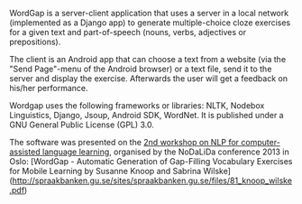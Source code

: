 WordGap is a server-client application that uses a server in a local network (implemented as a Django app) to generate 
multiple-choice cloze exercises for a given text and part-of-speech (nouns, verbs, adjectives or prepositions). 

The client is an Android app that can choose a text from a website (via the "Send Page"-menu of the Android browser) 
or a text file, send it to the server and display the exercise. Afterwards the user will get a feedback on his/her performance.

Wordgap uses the following frameworks or libraries: NLTK, Nodebox Linguistics, Django, Jsoup, Android SDK, WordNet. It is 
published under a GNU General Public License (GPL) 3.0. 

The software was presented on the [2nd workshop on NLP for computer-assisted language learning](http://spraakbanken.gu.se/eng/forskning/ICALL/2ndNLP4CALL),
 organised by the NoDaLiDa conference 2013 in Oslo:  [WordGap - Automatic Generation of Gap-Filling Vocabulary Exercises for Mobile Learning by Susanne Knoop and Sabrina Wilske] (http://spraakbanken.gu.se/sites/spraakbanken.gu.se/files/81_knoop_wilske.pdf)

